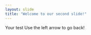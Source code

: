```yaml
---
layout: slide
title: "Welcome to our second slide!"
---
```

Your test
Use the left arrow to go back!



